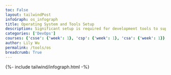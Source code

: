 ```yaml
---
toc: False
layout: tailwindPost
infoGraph: os_infograph
title: Operating System and Tools Setup 
description: Significant setup is required for development tools to support the Operating System, JavaScript, Python, Java, Jupyter Notebooks, and more. This is the first step in the development process.
categories: ['DevOps']
courses: {'csse': {'week': 1}, 'csp': {'week': 1}, 'csa': {'week': 1}}
author: Lily Wu
permalink: /tools/os
breadcrumb: True 
---
```


{%- include tailwind/infograph.html -%}